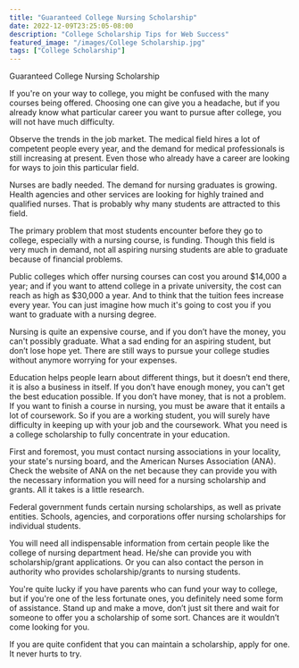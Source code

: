```yaml
---
title: "Guaranteed College Nursing Scholarship"
date: 2022-12-09T23:25:05-08:00
description: "College Scholarship Tips for Web Success"
featured_image: "/images/College Scholarship.jpg"
tags: ["College Scholarship"]
---
```


Guaranteed College Nursing Scholarship


If you're on your way to college, you might be confused with the many courses being offered. Choosing one can give you a headache, but if you already know what particular career you want to pursue after college, you will not have much difficulty.

Observe the trends in the job market. The medical field hires a lot of competent people every year, and the demand for medical professionals is still increasing at present. Even those who already have a career are looking for ways to join this particular field.

Nurses are badly needed. The demand for nursing graduates is growing. Health agencies and other services are looking for highly trained and qualified nurses. That is probably why many students are attracted to this field.

The primary problem that most students encounter before they go to college, especially with a nursing course, is funding. Though this field is very much in demand, not all aspiring nursing students are able to graduate because of financial problems.

Public colleges which offer nursing courses can cost you around $14,000 a year; and if you want to attend college in a private university, the cost can reach as high as $30,000 a year. And to think that the tuition fees increase every year. You can just imagine how much it's going to cost you if you want to graduate with a nursing degree.

Nursing is quite an expensive course, and if you don’t have the money, you can't possibly graduate. What a sad ending for an aspiring student, but don’t lose hope yet. There are still ways to pursue your college studies without anymore worrying for your expenses.

Education helps people learn about different things, but it doesn’t end there, it is also a business in itself. If you don’t have enough money, you can't get the best education possible. If you don’t have money, that is not a problem. If you want to finish a course in nursing, you must be aware that it entails a lot of coursework. So if you are a working student, you will surely have difficulty in keeping up with your job and the coursework. What you need is a college scholarship to fully concentrate in your education.
	
First and foremost, you must contact nursing associations in your locality, your state's nursing board, and the American Nurses Association (ANA). Check the website of ANA on the net because they can provide you with the necessary information you will need for a nursing scholarship and grants. All it takes is a little research.   

Federal government funds certain nursing scholarships, as well as private entities. Schools, agencies, and corporations offer nursing scholarships for individual students. 
  
You will need all indispensable information from certain people like the college of nursing department head. He/she can provide you with scholarship/grant applications. Or you can also contact the person in authority who provides scholarship/grants to nursing students.

You're quite lucky if you have parents who can fund your way to college, but if you're one of the less fortunate ones, you definitely need some form of assistance. Stand up and make a move, don’t just sit there and wait for someone to offer you a scholarship of some sort. Chances are it wouldn’t come looking for you.

If you are quite confident that you can maintain a scholarship, apply for one. It never hurts to try. 
  



